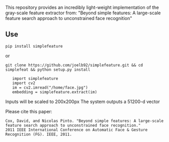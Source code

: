 This repository provides an incredibly light-weight implementation of the gray-scale feature extractor from:
"Beyond simple features: A large-scale feature search approach to unconstrained face recognition"

## Use

`pip install simplefeature` 
   
or

   `git clone https://github.com/joelb92/simplefeature.git && cd simplefeat && python setup.py install`


~~~
   import simplefeature
   import cv2
   im = cv2.imread("/home/face.jpg")
   embedding = simplefeature.extract(im) 
~~~

Inputs will be scaled to 200x200px
The system outputs a 51200-d vector

Please cite this paper:
~~~
Cox, David, and Nicolas Pinto. "Beyond simple features: A large-scale feature search approach to unconstrained face recognition."
2011 IEEE International Conference on Automatic Face & Gesture Recognition (FG). IEEE, 2011.
~~~